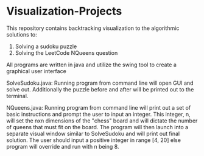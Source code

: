 # Visualization-Projects

This repository contains backtracking visualization to the algorithmic solutions to:
1. Solving a sudoku puzzle
2. Solving the LeetCode NQueens question

All programs are written in java and utilize the swing tool to create a graphical user interface

SolveSudoku.java:
Running program from command line will open GUI and solve out. Additionally the puzzle before and after
will be printed out to the terminal.

NQueens.java:
Running program from command line will print out a set of basic instructions and prompt the user to
input an integer. This integer, n, will set the nxn dimensions of the "chess" board and will dictate
the number of queens that must fit on the board. The program will then launch into a separate visual
window similar to SolveSudoku and will print out final solution. The user should input a positive integer
in range [4, 20] else program will override and run with n being 8.
